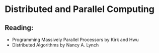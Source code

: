 # Distributed and Parallel Computing

## Reading:

- Programming Massively Parallel Processors by Kirk and Hwu
- Distributed Algorithms by Nancy A. Lynch
